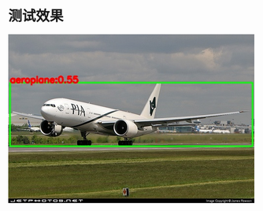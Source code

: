 
# 测试效果

![image](https://github.com/cqu20160901/yolov8n_official_onnx_tensorRT_rknn_horizon/blob/main/yolov8_rknn/test_rknn_result.jpg)
